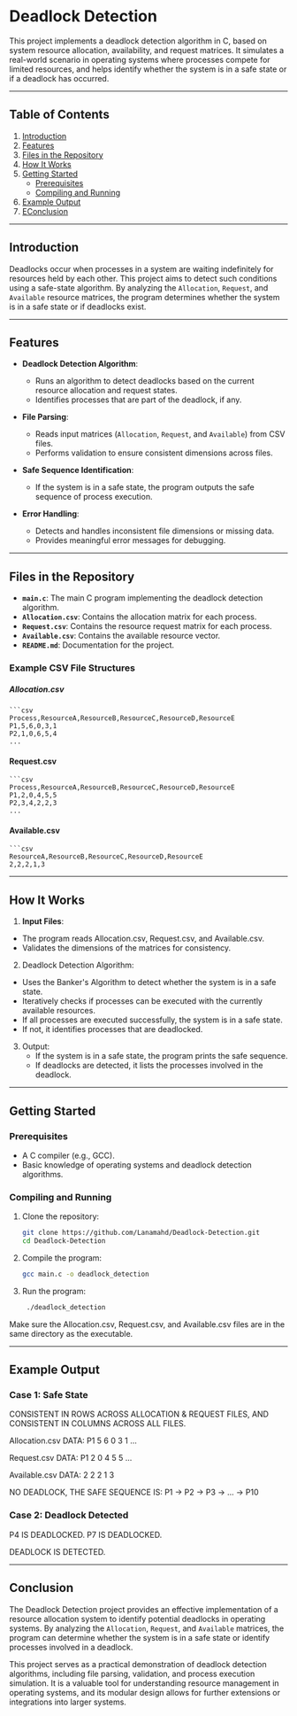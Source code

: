# Deadlock Detection

This project implements a deadlock detection algorithm in C, based on system resource allocation, availability, and request matrices. It simulates a real-world scenario in operating systems where processes compete for limited resources, and helps identify whether the system is in a safe state or if a deadlock has occurred.

---

## Table of Contents

1. [Introduction](#introduction)
2. [Features](#features)
3. [Files in the Repository](#files-in-the-repository)
4. [How It Works](#how-it-works)
5. [Getting Started](#getting-started)
   - [Prerequisites](#prerequisites)
   - [Compiling and Running](#compiling-and-running)
6. [Example Output](#example-output)
7. [EConclusion](#conclusion)

---

## Introduction

Deadlocks occur when processes in a system are waiting indefinitely for resources held by each other. This project aims to detect such conditions using a safe-state algorithm. By analyzing the `Allocation`, `Request`, and `Available` resource matrices, the program determines whether the system is in a safe state or if deadlocks exist.

---

## Features

- **Deadlock Detection Algorithm**:
  - Runs an algorithm to detect deadlocks based on the current resource allocation and request states.
  - Identifies processes that are part of the deadlock, if any.

- **File Parsing**:
  - Reads input matrices (`Allocation`, `Request`, and `Available`) from CSV files.
  - Performs validation to ensure consistent dimensions across files.

- **Safe Sequence Identification**:
  - If the system is in a safe state, the program outputs the safe sequence of process execution.

- **Error Handling**:
  - Detects and handles inconsistent file dimensions or missing data.
  - Provides meaningful error messages for debugging.

---

## Files in the Repository

- **`main.c`**: The main C program implementing the deadlock detection algorithm.
- **`Allocation.csv`**: Contains the allocation matrix for each process.
- **`Request.csv`**: Contains the resource request matrix for each process.
- **`Available.csv`**: Contains the available resource vector.
- **`README.md`**: Documentation for the project.

### Example CSV File Structures

##### Allocation.csv
    ```csv
    Process,ResourceA,ResourceB,ResourceC,ResourceD,ResourceE
    P1,5,6,0,3,1
    P2,1,0,6,5,4
    ...

#### Request.csv
    ```csv
    Process,ResourceA,ResourceB,ResourceC,ResourceD,ResourceE
    P1,2,0,4,5,5
    P2,3,4,2,2,3
    ...

#### Available.csv
    ```csv
    ResourceA,ResourceB,ResourceC,ResourceD,ResourceE
    2,2,2,1,3

---

## How It Works
1. **Input Files**:

- The program reads Allocation.csv, Request.csv, and Available.csv.
- Validates the dimensions of the matrices for consistency.

2. Deadlock Detection Algorithm:

- Uses the Banker's Algorithm to detect whether the system is in a safe state.
- Iteratively checks if processes can be executed with the currently available resources.
- If all processes are executed successfully, the system is in a safe state.
- If not, it identifies processes that are deadlocked.

3. Output:
   - If the system is in a safe state, the program prints the safe sequence.
   - If deadlocks are detected, it lists the processes involved in the deadlock.

---

## Getting Started

### Prerequisites
- A C compiler (e.g., GCC).
- Basic knowledge of operating systems and deadlock detection algorithms.

### Compiling and Running
1. Clone the repository:
    ```bash
    git clone https://github.com/Lanamahd/Deadlock-Detection.git
    cd Deadlock-Detection

2. Compile the program:
   ```bash
   gcc main.c -o deadlock_detection

3. Run the program:
   ```bash
    ./deadlock_detection

Make sure the Allocation.csv, Request.csv, and Available.csv files are in the same directory as the executable.

---

## Example Output

### Case 1: Safe State
CONSISTENT IN ROWS ACROSS ALLOCATION & REQUEST FILES, AND CONSISTENT IN COLUMNS ACROSS ALL FILES.

Allocation.csv DATA:
P1           5           6           0           3           1
...

Request.csv DATA:
P1           2           0           4           5           5
...

Available.csv DATA:
2           2           2           1           3

NO DEADLOCK, THE SAFE SEQUENCE IS: P1 -> P2 -> P3 -> ... -> P10

### Case 2: Deadlock Detected

P4 IS DEADLOCKED.
P7 IS DEADLOCKED.

DEADLOCK IS DETECTED.

--- 

## Conclusion

The Deadlock Detection project provides an effective implementation of a resource allocation system to identify potential deadlocks in operating systems. By analyzing the `Allocation`, `Request`, and `Available` matrices, the program can determine whether the system is in a safe state or identify processes involved in a deadlock. 

This project serves as a practical demonstration of deadlock detection algorithms, including file parsing, validation, and process execution simulation. It is a valuable tool for understanding resource management in operating systems, and its modular design allows for further extensions or integrations into larger systems.
